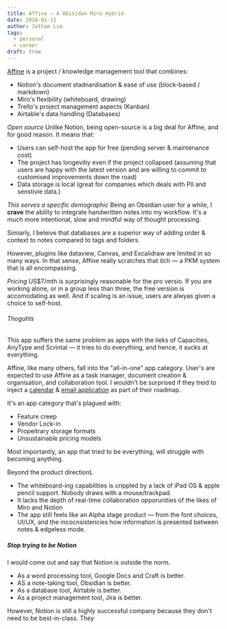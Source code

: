 ```yaml
---
title: Affine — A Obisidan Miro Hybrid
date: 2024-02-11
author: Jotham Lim
tags:
  - personal
  - career
draft: true
---
```


[Affine](https://affine.pro) is a project / knowledge management tool that combines:
- Notion's document stadnardisation & ease of use (block-based / markdown)
- Miro's flexibility (whiteboard, drawing)
- Trello's project management aspects (Kanban)
- Airtable's data handling (Databases)


*Open source*
Unlike Notion, being open-source is a big deal for Affine, and for good reason. It means that:
- Users can self-host the app for free (pending server & maintenance cost)
- The project has longevitiy even if the project collapsed (assuming that users are happy with the latest version  and are willing to commit to customised improvements down the road)
- Data storage is local (great for companies which deals with PII and senstivie data.)

*This serves a specific demographic*
Being an Obsidian user for a while, I **crave** the ability to integrate handwritten notes into my workflow. It's a much more intentional, slow and mindful way of thought processing.

Simiarly, I beleive that databases are a superior way of adding order & context to notes compared to tags and folders.

However, plugins like dataview, Canvas, and Excalidraw are limited in so many ways. In that sense, Affine really scratches that itch — a PKM system that is all encompassing.

*Pricing*
US$7/mth is surprisingly reasonable for the pro versio. If you are working alone, or in a group less than three, the free version is accomodating as well. And if scaling is an issue, users are alwyas given a choice to self-host.

###### Thoguhts
This app suffers the same problem as apps with the lieks of Capacities, AnyType and Scrintal — it tries to do everything, and hence, it sucks at everything.

Affine, like many others, fall into the "all-in-one" app category. User's are expected to use Affine as a task manager, document creation & organisation, and collaboration tool. I wouldn't be surprised if they treid to inject a [calendar](https://www.notion.so/product/calendar) & [email application](https://techcrunch.com/2024/02/09/notion-acquires-privacy-focused-productivity-platform-skiff/) as part of their roadmap.

It's an app category that's plagued with:
- Feature creep
- Vendor Lock-in
- Propeitrary storage formats
- Unsustainable pricing models

Most importantly, an app that tried to be everything, will struggle with becoming anything.

Beyond the product directionL
- The whiteboard-ing capabilities is crippled by a lack of iPad OS & apple pencil support. Nobody draws with a mouse/trackpad.
- It lacks the depth of real-time collaboration opporunities of the likes of Miro and Notion
- The app still feels like an Alpha stage product — from the font choices, UI/UX, and the incocnsistencies how information is presented between notes & edgeless mode.

##### Stop trying to be Notion

I would come out and say that Notion is outside the norm.
- As a word processing tool, Google Docs and Craft is better.
- AS a note-taking tool, Obsidian is better.
- As a database tool, Airtable is better.
- As a project management tool, Jira is better.

However, Notion is still a highly successful company because they don't need to be best-in-class. They
